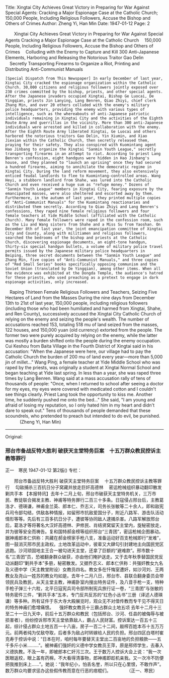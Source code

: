 Title: Xingtai City Achieves Great Victory in Preparing for War Against Special Agents: Cracking a Major Espionage Case at the Catholic Church; 150,000 People, Including Religious Followers, Accuse the Bishop and Others of Crimes
Author: Zheng Yi, Han Min
Date: 1947-01-12
Page: 2

　　Xingtai City Achieves Great Victory in Preparing for War Against Special Agents
    Cracking a Major Espionage Case at the Catholic Church
  　150,000 People, Including Religious Followers, Accuse the Bishop and Others of Crimes
　Colluding with the Enemy to Capture and Kill 300 Anti-Japanese Elements, Harboring and Releasing the Notorious Traitor Gao Delin
　Secretly Transporting Firearms to Organize a Riot, Printing and Distributing Anti-Communist Manuals

    [Special Dispatch from This Newspaper] In early December of last year, Xingtai City cracked the espionage organization within the Catholic Church. 30,000 citizens and religious followers jointly exposed over 230 crimes committed by the bishop, priests, and other special agents. After the Japanese invaders occupied Xingtai, Bishop Ge Luocai, De Yingqian, priests Jin Lanying, Lang Benren, Qiao Zhiyi, chief clerk Zhang Min, and over 20 others colluded with the enemy's military police headquarters, providing the enemy with various types of intelligence, such as the whereabouts of anti-Japanese patriotic individuals remaining in Xingtai City and the activities of the Eighth Route Army and guerrillas in the vicinity. More than 300 anti-Japanese individuals were arrested and killed in collaboration with the enemy. After the Eighth Route Army liberated Xingtai, Ge Luocai and others harbored the notorious traitors Gao Delin, Yin Xiumin, and Xiao Jiexian within the Catholic Church, then secretly released them, praying for their safety. They also conspired with Kuomintang agent Hao Jinbang to organize the Xingtai "Sanmin Youth League," secretly transporting firearms in an attempt to riot. According to priest Lang Benren's confession, eight handguns were hidden in Hao Jinbang's house, and they planned to "launch an uprising" once they had secured a hundred firearms, aiming to annihilate the democratic regime in Xingtai City. During the land reform movement, they also extensively enticed feudal landlords to flee to Kuomintang-controlled areas. Wang Heyi, a stubborn landlord from Shahe, was lured into the Catholic Church and even received a huge sum as "refuge money." Dozens of "Sanmin Youth League" members in Xingtai City, fearing exposure by the emancipated masses, were also sheltered and escorted away by them. Furthermore, in the autumn of last year, they printed multiple copies of "Anti-Communist Manuals" for the Kuomintang reactionaries and distributed them secretly. According to Qiao Zhiyi and Lang Benren's confessions, they raped nine female religious followers and four female teachers at Yide Middle School (affiliated with the Catholic Church). Many female followers were raped in the confession room, such as the Liu and Wang sisters from Shahe and a Miss Su from Yaoshan. On December 8th of last year, the joint emancipation committee of Xingtai City and County, along with militiamen and religious followers, searched the bedrooms of the bishop and priests at the Catholic Church, discovering espionage documents, an eight-tone handgun, thirty-six special handgun bullets, a volume of military police travel permits issued by the Japanese military police headquarters in Beiping, three secret documents between the "Sanmin Youth League" and Zhang Min, five copies of "Anti-Communist Manuals," and three copies of "Red Small Series" books specifically opposing communism and the Soviet Union (translated by De Yingqian), among other items. When all the evidence was exhibited at the Dongda Temple, the audience's hatred for these priests, who used preaching as a pretext to engage in dark espionage activities, only increased.

　Raping Thirteen Female Religious Followers and Teachers, Seizing Five Hectares of Land from the Masses
    During the nine days from December 13th to 21st of last year, 150,000 people, including religious followers (including those who had been humiliated and harmed from Xingtai, Shahe, and Ren County), successively accused the Xingtai City Catholic Church of relying on the enemy and seizing the people's wealth. The number of accusations reached 153, totaling 518 mu of land seized from the masses, 122 houses, and 150,000 yuan (old currency) extorted from the people. The former two were purely acquired by relying on the enemy, while the latter was mostly a burden shifted onto the people during the enemy occupation. Cui Keshou from Baita Village in the Fourth District of Xingtai said in his accusation: "When the Japanese were here, our village had to pay the Catholic Church the burden of 200 mu of land every year—more than 5,000 jin of millet..." Wang Ping, a female teacher at Yide Middle School who was raped by the priests, was originally a student at Xingtai Normal School and began teaching at Yide last spring. In less than a year, she was raped three times by Lang Benren. Wang said at a mass accusation rally of tens of thousands of people: "Once, when I returned to school after seeing a doctor for my eyes, my eyes were covered with medicated cotton and I couldn't see things clearly. Priest Lang took the opportunity to kiss me. Another time, he suddenly pushed me onto the bed..." She said, "I am young and afraid of losing my reputation, so I only hated him in my heart and didn't dare to speak out." Tens of thousands of people demanded that these scoundrels, who pretended to preach but intended to do evil, be punished.
　　　  (Zheng Yi, Han Min)



<hr /> 

Original: 


### 邢台市备战反特大胜利  破获天主堂特务巨案　十五万群众教民控诉主教等罪行
正一　寒民
1947-01-12
第2版()
专栏：

　　邢台市备战反特大胜利
    破获天主堂特务巨案
  　十五万群众教民控诉主教等罪行
　勾敌捕杀三百抗日分子窝藏并放走巨奸高德林
　密运枪械组织暴动翻印散发剿共手本
    【本报特讯】去年十二月上旬，邢台市破获天主堂特务机关，三万市民、教徒联合揭发主教、神甫等特务罪行二百三十多条。日寇侵占邢台后，主教葛洛才、德瑛谦，神甫金兰英、郎本仁、乔志义，司务长张敏等二十余人，即和敌宪兵司令部勾结，供敌各种情报，如留邢市抗敌爱国分子，附近八路军、游击队活动情形等等。先后有三百多抗日分子，遭彼等协同敌人逮捕杀害。八路军解放邢台后，葛洛才等将著名大汉奸高德林、尹修民、肖结贤窝留天主堂内，旋秘密放走，并为彼等安全而祷告。复和国特郝金榜等组织邢台“三青团”，密运枪械企图暴动。据神甫郎本仁供称：共藏在郝金榜家手枪八支，准备运动好百支枪械即行“发难”，图一鼓消灭邢市民主政权。土地改革运动中，彼辈又大肆勾引封建地主向国民党区逃跑。沙河顽固地主王合一被勾进天主堂，还拿了巨额的“避难款”。邢市数十名“三青团”员，恐被翻身群众破获，亦由他们掩护送走。又于去年秋季替国民党反动派翻印“剿共手本”多册，秘密散发。又据乔志义、郎本仁供称：共强奸教女九名及义德中学（天主教堂附设）女教员四名。教女多在忏悔室遭奸，如沙河刘、王两教女及尧山一姓苏的教女均如是。去年十二月八日，邢台市、县联合翻身委员会带领民兵及教民，从天主堂主教，神甫卧室内搜出特务证件，及八音手枪一支，特种手枪子弹三十六粒，北平日寇宪兵司令部所制宪兵旅行证一卷，“三青团”与张敏的特务密件三件，“剿共手本”五本，专门反共反苏的“红色小丛书”三册（译述人德瑛谦）等多种。所有证件于东大寺大殿展览时，观众无不对借传教而专干见不得天日的特务神甫们愈增痛恨。
　强奸教女教员十三霸占群众土地五顷
    去年十二月十三至二十一日九天中，前后十五万群众和教民（包括邢台、沙河、任县的被侮辱与被损害者），纷纷控诉邢市天主堂依靠敌人，霸占人民财富。控诉案达一百五十三起，综计侵占群众土地五百一十八亩，房子一百二十二间，敲榨百姓本币十五万万元。前两者纯为仗敌夺取，后者多为敌占时转嫁给人民的负担。邢台四区白塔村崔克寿于控诉中说：“日本在时，咱村每年要替天主堂出二百亩地的负担粮款——五千多斤小米………”。被神甫们强奸的义德中学女教员王萍，原是邢师学生，去春入义德执教。不及一年，即被郎本仁奸污三次。王于数万人控诉大会上说：“我一次医眼返校，眼上盖有药棉，不大看得清事物，郎神甫即趁机亲我。又一次冷不防便把我推到床上……”。她说：“我年纪小，怕丢名誉，所以只在心里恨，不敢作声”。数万群众均要求惩办这些假传教而意在行恶的痞棍们。
　　　  （正一、寒民）
